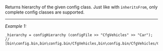 Returns hierarchy of the given config class. Just like with `inheritsFrom`, only complete config classes are supported.


---
*Example 1:*
```sqf
_hierarchy = configHierarchy (configFile >> "CfgVehicles" >> "Car");
// [bin\config.bin,bin\config.bin/CfgVehicles,bin\config.bin/CfgVehicles/Car]
```